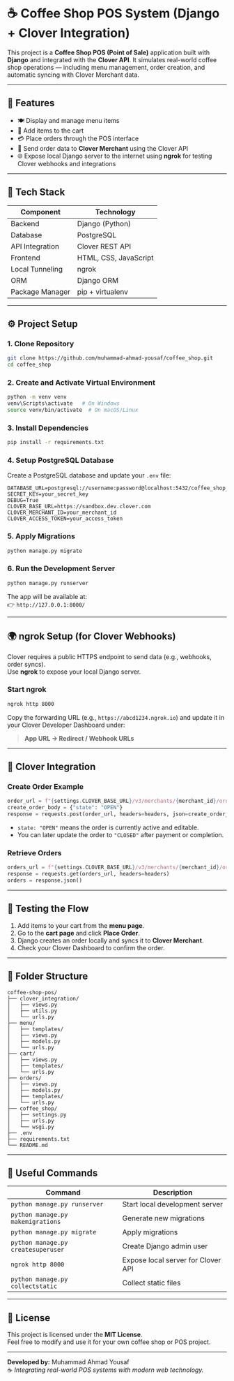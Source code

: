# ☕ Coffee Shop POS System (Django + Clover Integration)

This project is a **Coffee Shop POS (Point of Sale)** application built with **Django** and integrated with the **Clover API**. It simulates real-world coffee shop operations — including menu management, order creation, and automatic syncing with Clover Merchant data.

---

## 🚀 Features

- 🍽️ Display and manage menu items  
- 🛒 Add items to the cart  
- 💳 Place orders through the POS interface  
- 🔗 Send order data to **Clover Merchant** using the Clover API  
- 🌐 Expose local Django server to the internet using **ngrok** for testing Clover webhooks and integrations  

---

## 🧠 Tech Stack

| Component | Technology |
|------------|-------------|
| Backend | Django (Python) |
| Database | PostgreSQL |
| API Integration | Clover REST API |
| Frontend | HTML, CSS, JavaScript |
| Local Tunneling | ngrok |
| ORM | Django ORM |
| Package Manager | pip + virtualenv |

---

## ⚙️ Project Setup

### 1. Clone Repository
```bash
git clone https://github.com/muhammad-ahmad-yousaf/coffee_shop.git
cd coffee_shop
```

### 2. Create and Activate Virtual Environment
```bash
python -m venv venv
venv\Scripts\activate   # On Windows
source venv/bin/activate  # On macOS/Linux
```

### 3. Install Dependencies
```bash
pip install -r requirements.txt
```

### 4. Setup PostgreSQL Database
Create a PostgreSQL database and update your `.env` file:
```
DATABASE_URL=postgresql://username:password@localhost:5432/coffee_shop_pos
SECRET_KEY=your_secret_key
DEBUG=True
CLOVER_BASE_URL=https://sandbox.dev.clover.com
CLOVER_MERCHANT_ID=your_merchant_id
CLOVER_ACCESS_TOKEN=your_access_token
```

### 5. Apply Migrations
```bash
python manage.py migrate
```

### 6. Run the Development Server
```bash
python manage.py runserver
```

The app will be available at:  
👉 `http://127.0.0.1:8000/`

---

## 🌍 ngrok Setup (for Clover Webhooks)

Clover requires a public HTTPS endpoint to send data (e.g., webhooks, order syncs).  
Use **ngrok** to expose your local Django server.

### Start ngrok
```bash
ngrok http 8000
```

Copy the forwarding URL (e.g., `https://abcd1234.ngrok.io`) and update it in your Clover Developer Dashboard under:
> **App URL → Redirect / Webhook URLs**

---

## 🧩 Clover Integration

### Create Order Example

```python
order_url = f"{settings.CLOVER_BASE_URL}/v3/merchants/{merchant_id}/orders"
create_order_body = {"state": "OPEN"}
response = requests.post(order_url, headers=headers, json=create_order_body)
```

- `state: "OPEN"` means the order is currently active and editable.
- You can later update the order to `"CLOSED"` after payment or completion.

### Retrieve Orders

```python
orders_url = f"{settings.CLOVER_BASE_URL}/v3/merchants/{merchant_id}/orders"
response = requests.get(orders_url, headers=headers)
orders = response.json()
```

---

## 🧪 Testing the Flow

1. Add items to your cart from the **menu page**.  
2. Go to the **cart page** and click **Place Order**.  
3. Django creates an order locally and syncs it to **Clover Merchant**.  
4. Check your Clover Dashboard to confirm the order.

---

## 📁 Folder Structure

```
coffee-shop-pos/
├── clover_integration/
│   ├── views.py
│   ├── utils.py
│   └── urls.py
├── menu/
│   ├── templates/
│   ├── views.py
│   ├── models.py
│   └── urls.py
├── cart/
│   ├── views.py
│   ├── templates/
│   └── urls.py
├── orders/
│   ├── views.py
│   ├── models.py
│   ├── templates/
│   └── urls.py
├── coffee_shop/
│   ├── settings.py
│   ├── urls.py
│   └── wsgi.py
├── .env
├── requirements.txt
└── README.md
```

---

## 🧰 Useful Commands

| Command | Description |
|----------|--------------|
| `python manage.py runserver` | Start local development server |
| `python manage.py makemigrations` | Generate new migrations |
| `python manage.py migrate` | Apply migrations |
| `python manage.py createsuperuser` | Create Django admin user |
| `ngrok http 8000` | Expose local server for Clover API |
| `python manage.py collectstatic` | Collect static files |

---

## 📜 License

This project is licensed under the **MIT License**.  
Feel free to modify and use it for your own coffee shop or POS project.

---

**Developed by:** Muhammad Ahmad Yousaf  
☕ *Integrating real-world POS systems with modern web technology.*
